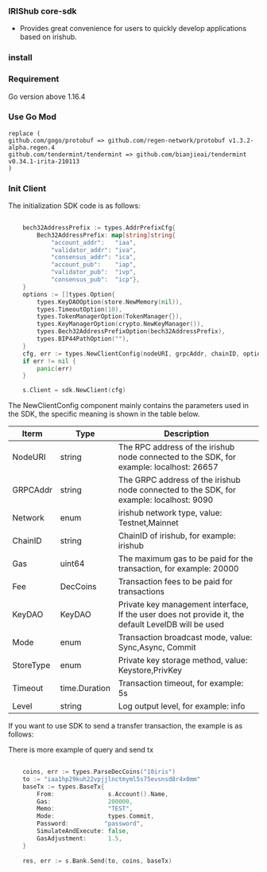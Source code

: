 
### IRIShub core-sdk
- Provides great convenience for users to quickly develop applications based on irishub.

### install
### Requirement
Go version above 1.16.4

### Use Go Mod

```
replace (
github.com/gogo/protobuf => github.com/regen-network/protobuf v1.3.2-alpha.regen.4
github.com/tendermint/tendermint => github.com/bianjieai/tendermint v0.34.1-irita-210113
)
```

### Init Client

The initialization SDK code is as follows:

```go
    
    bech32AddressPrefix := types.AddrPrefixCfg{
		Bech32AddressPrefix: map[string]string{
            "account_addr":   "iaa",
            "validator_addr": "iva",
            "consensus_addr": "ica",
            "account_pub":    "iap",
            "validator_pub":  "ivp",
            "consensus_pub":  "icp"},
	}
	options := []types.Option{
		types.KeyDAOOption(store.NewMemory(nil)),
		types.TimeoutOption(10),
		types.TokenManagerOption(TokenManager{}),
		types.KeyManagerOption(crypto.NewKeyManager()),
		types.Bech32AddressPrefixOption(bech32AddressPrefix),
		types.BIP44PathOption(""),
	}
	cfg, err := types.NewClientConfig(nodeURI, grpcAddr, chainID, options...)
	if err != nil {
		panic(err)
	}

	s.Client = sdk.NewClient(cfg)
```
The NewClientConfig component mainly contains the parameters used in the SDK, the specific meaning is shown in the table below.

|Iterm	|Type|	Description|
|  ----          | ----   | ----  |
NodeURI	|string|	The RPC address of the irishub node connected to the SDK, for example: localhost: 26657
GRPCAddr|string	|The GRPC address of the irishub node connected to the SDK, for example: localhost: 9090
Network	|enum|	irishub network type, value: Testnet,Mainnet
ChainID	|string|	ChainID of irishub, for example: irishub
Gas     |uint64|	The maximum gas to be paid for the transaction, for example: 20000
Fee 	|DecCoins|	Transaction fees to be paid for transactions
KeyDAO	|KeyDAO|	Private key management interface, If the user does not provide it, the default LevelDB will be used
Mode	|enum|	Transaction broadcast mode, value: Sync,Async, Commit
StoreType|enum|	Private key storage method, value: Keystore,PrivKey
Timeout	|time.Duration|	Transaction timeout, for example: 5s
Level	|string|	Log output level, for example: info


If you want to use SDK to send a transfer transaction, the example is as follows:

There is more example of query and send tx

```go
    
    coins, err := types.ParseDecCoins("10iris")
    to := "iaa1hp29kuh22vpjjlnctmyml5s75evsnsd8r4x0mm"
    baseTx := types.BaseTx{
        From:               s.Account().Name,
        Gas:                200000,
        Memo:               "TEST",
        Mode:               types.Commit,
        Password:          "password",
        SimulateAndExecute: false,
        GasAdjustment:      1.5,
    }
    
    res, err := s.Bank.Send(to, coins, baseTx)
```
